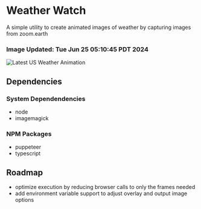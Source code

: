 # Weather Watch

A simple utility to create animated images of weather by capturing images from zoom.earth

### Image Updated: Tue Jun 25 05:10:45 PDT 2024

![Latest US Weather Animation](animations/2024-06-25.webp)

## Dependencies
### System Dependendencies
* node
* imagemagick
### NPM Packages
* puppeteer
* typescript

## Roadmap
* optimize execution by reducing browser calls to only the frames needed
* add environment variable support to adjust overlay and output image options
